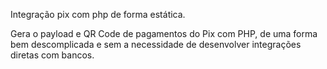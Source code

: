 Integração pix com php de forma estática.

Gera o payload e QR Code de pagamentos do Pix com PHP, 
de uma forma bem descomplicada e sem a necessidade de desenvolver integrações diretas com bancos.
